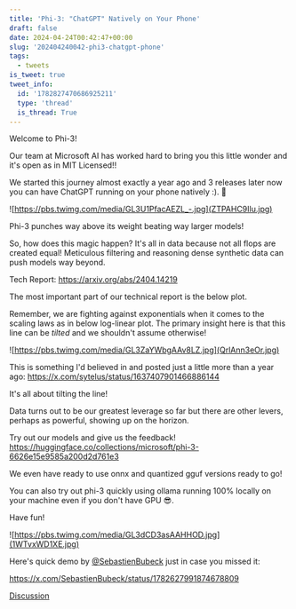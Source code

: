 ```yaml
---
title: 'Phi-3: "ChatGPT" Natively on Your Phone'
draft: false
date: 2024-04-24T00:42:47+00:00
slug: '202404240042-phi3-chatgpt-phone'
tags:
  - tweets
is_tweet: true
tweet_info:
  id: '1782827470686925211'
  type: 'thread'
  is_thread: True
---
```




Welcome to Phi-3!

Our team at Microsoft AI has worked hard to bring you this little wonder and it's open as in MIT Licensed!!

We started this journey almost exactly a year ago and 3 releases later now you can have ChatGPT running on your phone natively :). 🧵

![https://pbs.twimg.com/media/GL3U1PfacAEZL_-.jpg](ZTPAHC9Ilu.jpg)

Phi-3 punches way above its weight beating way larger models!

So, how does this magic happen? It's all in data because not all flops are created equal! Meticulous filtering and reasoning dense synthetic data can push models way beyond.

Tech Report: <https://arxiv.org/abs/2404.14219>

The most important part of our technical report is the below plot.

Remember, we are fighting against exponentials when it comes to the scaling laws as in below log-linear plot. The primary insight here is that this line can be *tilted* and we shouldn't assume otherwise!

![https://pbs.twimg.com/media/GL3ZaYWbgAAv8LZ.jpg](QrlAnn3eOr.jpg)

This is something I'd believed in and posted just a little more than a year ago:
<https://x.com/sytelus/status/1637407901466886144>

It's all about tilting the line!

Data turns out to be our greatest leverage so far but there are other levers, perhaps as powerful, showing up on the horizon.

Try out our models and give us the feedback!
<https://huggingface.co/collections/microsoft/phi-3-6626e15e9585a200d2d761e3>

We even have ready to use onnx and quantized gguf versions ready to go!

You can also try out phi-3 quickly using ollama running 100% locally on your machine even if you don't have GPU 😎.

Have fun!

![https://pbs.twimg.com/media/GL3dCD3asAAHHOD.jpg](1WTvxWD1XE.jpg)

Here's quick demo by [@SebastienBubeck](https://x.com/SebastienBubeck) just in case you missed it:

<https://x.com/SebastienBubeck/status/1782627991874678809>

[Discussion](https://x.com/sytelus/status/1782827470686925211)
